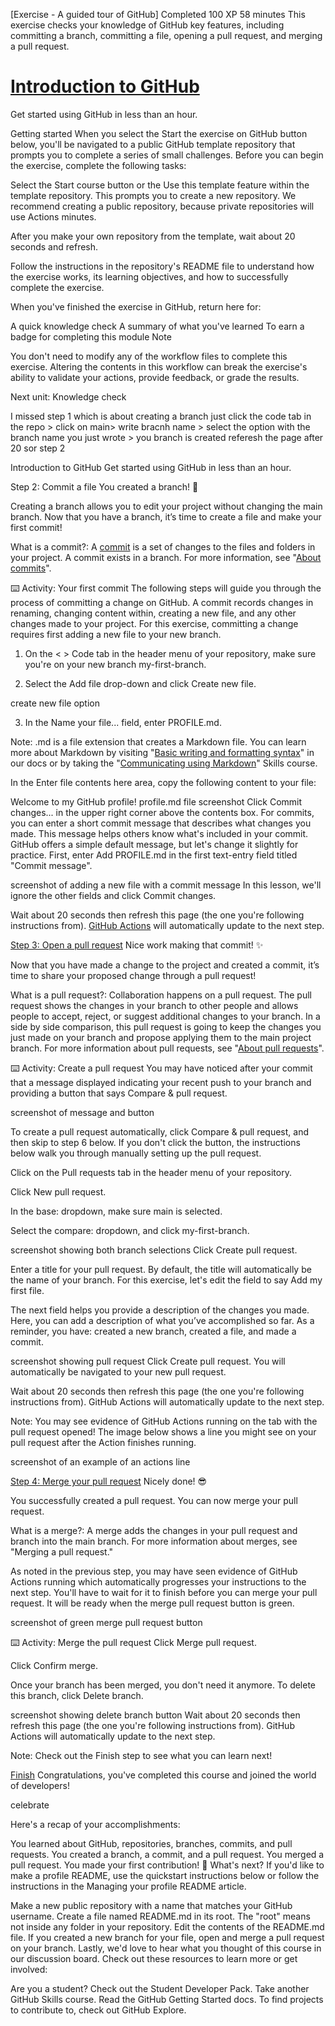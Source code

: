 [Exercise - A guided tour of GitHub]
Completed
100 XP
58 minutes
This exercise checks your knowledge of GitHub key features, including committing a branch, committing a file, opening a pull request, and merging a pull request.

# [Introduction to GitHub](https://github.com/pranjal779/skills-introduction-to-github?tab=readme-ov-file#introduction-to-github)
Get started using GitHub in less than an hour.

Getting started
When you select the Start the exercise on GitHub button below, you'll be navigated to a public GitHub template repository that prompts you to complete a series of small challenges. Before you can begin the exercise, complete the following tasks:

Select the Start course button or the Use this template feature within the template repository. This prompts you to create a new repository. We recommend creating a public repository, because private repositories will use Actions minutes.

After you make your own repository from the template, wait about 20 seconds and refresh.

Follow the instructions in the repository's README file to understand how the exercise works, its learning objectives, and how to successfully complete the exercise.

When you've finished the exercise in GitHub, return here for:

A quick knowledge check
A summary of what you've learned
To earn a badge for completing this module
 Note

You don't need to modify any of the workflow files to complete this exercise. Altering the contents in this workflow can break the exercise's ability to validate your actions, provide feedback, or grade the results.


Next unit: Knowledge check



I missed step 1
which is about creating a branch
just click the code tab in the repo > click on main> write bracnh name > select the option with the branch name you just wrote > you branch is created
referesh the page after 20 sor step 2

Introduction to GitHub
Get started using GitHub in less than an hour.

Step 2: Commit a file
You created a branch! 🎉

Creating a branch allows you to edit your project without changing the main branch. Now that you have a branch, it’s time to create a file and make your first commit!

What is a commit?: A [commit](https://docs.github.com/pull-requests/committing-changes-to-your-project/creating-and-editing-commits/about-commits) is a set of changes to the files and folders in your project. A commit exists in a branch. For more information, see "[About commits](https://docs.github.com/en/pull-requests/committing-changes-to-your-project/creating-and-editing-commits/about-commits)".

⌨️ Activity: Your first commit
The following steps will guide you through the process of committing a change on GitHub. A commit records changes in renaming, changing content within, creating a new file, and any other changes made to your project. For this exercise, committing a change requires first adding a new file to your new branch.

1. On the < > Code tab in the header menu of your repository, make sure you're on your new branch my-first-branch.

2. Select the Add file drop-down and click Create new file.

create new file option

3. In the Name your file... field, enter PROFILE.md.

Note: .md is a file extension that creates a Markdown file. You can learn more about Markdown by visiting "[Basic writing and formatting syntax](https://docs.github.com/en/get-started/writing-on-github/getting-started-with-writing-and-formatting-on-github/basic-writing-and-formatting-syntax)" in our docs or by taking the "[Communicating using Markdown](https://github.com/skills/communicate-using-markdown)" Skills course.

In the Enter file contents here area, copy the following content to your file:

Welcome to my GitHub profile!
profile.md file screenshot
Click Commit changes... in the upper right corner above the contents box. For commits, you can enter a short commit message that describes what changes you made. This message helps others know what's included in your commit. GitHub offers a simple default message, but let's change it slightly for practice. First, enter Add PROFILE.md in the first text-entry field titled "Commit message".

screenshot of adding a new file with a commit message
In this lesson, we'll ignore the other fields and click Commit changes.

Wait about 20 seconds then refresh this page (the one you're following instructions from). [GitHub Actions](https://docs.github.com/en/actions) will automatically update to the next step.


[Step 3: Open a pull request](https://github.com/pranjal779/skills-introduction-to-github?tab=readme-ov-file#step-3-open-a-pull-request)
Nice work making that commit! ✨

Now that you have made a change to the project and created a commit, it’s time to share your proposed change through a pull request!

What is a pull request?: Collaboration happens on a pull request. The pull request shows the changes in your branch to other people and allows people to accept, reject, or suggest additional changes to your branch. In a side by side comparison, this pull request is going to keep the changes you just made on your branch and propose applying them to the main project branch. For more information about pull requests, see "[About pull requests](https://docs.github.com/en/pull-requests/collaborating-with-pull-requests/proposing-changes-to-your-work-with-pull-requests/about-pull-requests)".

⌨️ Activity: Create a pull request
You may have noticed after your commit that a message displayed indicating your recent push to your branch and providing a button that says Compare & pull request.

screenshot of message and button

To create a pull request automatically, click Compare & pull request, and then skip to step 6 below. If you don't click the button, the instructions below walk you through manually setting up the pull request.

Click on the Pull requests tab in the header menu of your repository.

Click New pull request.

In the base: dropdown, make sure main is selected.

Select the compare: dropdown, and click my-first-branch.

screenshot showing both branch selections
Click Create pull request.

Enter a title for your pull request. By default, the title will automatically be the name of your branch. For this exercise, let's edit the field to say Add my first file.

The next field helps you provide a description of the changes you made. Here, you can add a description of what you’ve accomplished so far. As a reminder, you have: created a new branch, created a file, and made a commit.

screenshot showing pull request
Click Create pull request. You will automatically be navigated to your new pull request.

Wait about 20 seconds then refresh this page (the one you're following instructions from). GitHub Actions will automatically update to the next step.

Note: You may see evidence of GitHub Actions running on the tab with the pull request opened! The image below shows a line you might see on your pull request after the Action finishes running.

screenshot of an example of an actions line

[Step 4: Merge your pull request](https://github.com/pranjal779/skills-introduction-to-github?tab=readme-ov-file#step-4-merge-your-pull-request)
Nicely done! 😎

You successfully created a pull request. You can now merge your pull request.

What is a merge?: A merge adds the changes in your pull request and branch into the main branch. For more information about merges, see "Merging a pull request."

As noted in the previous step, you may have seen evidence of GitHub Actions running which automatically progresses your instructions to the next step. You'll have to wait for it to finish before you can merge your pull request. It will be ready when the merge pull request button is green.

screenshot of green merge pull request button

⌨️ Activity: Merge the pull request
Click Merge pull request.

Click Confirm merge.

Once your branch has been merged, you don't need it anymore. To delete this branch, click Delete branch.

screenshot showing delete branch button
Wait about 20 seconds then refresh this page (the one you're following instructions from). GitHub Actions will automatically update to the next step.

Note: Check out the Finish step to see what you can learn next!

[Finish](https://github.com/pranjal779/skills-introduction-to-github?tab=readme-ov-file#finish)
Congratulations, you've completed this course and joined the world of developers!

celebrate

Here's a recap of your accomplishments:

You learned about GitHub, repositories, branches, commits, and pull requests.
You created a branch, a commit, and a pull request.
You merged a pull request.
You made your first contribution! 🎉
What's next?
If you'd like to make a profile README, use the quickstart instructions below or follow the instructions in the Managing your profile README article.

Make a new public repository with a name that matches your GitHub username.
Create a file named README.md in its root. The "root" means not inside any folder in your repository.
Edit the contents of the README.md file.
If you created a new branch for your file, open and merge a pull request on your branch.
Lastly, we'd love to hear what you thought of this course in our discussion board.
Check out these resources to learn more or get involved:

Are you a student? Check out the Student Developer Pack.
Take another GitHub Skills course.
Read the GitHub Getting Started docs.
To find projects to contribute to, check out GitHub Explore.
